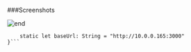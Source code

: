 ###Screenshots

![end](https://github.com/batuhankucukyildiz/TeaWatch/assets/32312869/f5a056a9-477c-413f-9f9a-6c591b93549c)


```struct Constants {
    static let baseUrl: String = "http://10.0.0.165:3000"
}```


